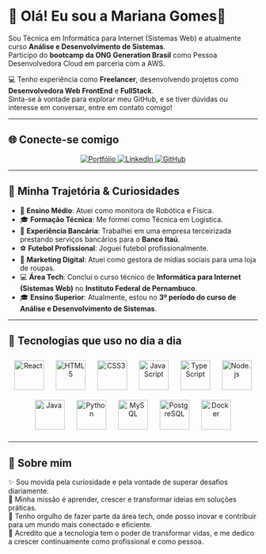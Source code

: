 # 🌟 Olá! Eu sou a Mariana Gomes👋  

Sou Técnica em Informática para Internet (Sistemas Web) e atualmente curso **Análise e Desenvolvimento de Sistemas**.  
Participo do **bootcamp da ONG Generation Brasil** como Pessoa Desenvolvedora Cloud em parceria com a AWS.

💻 Tenho experiência como **Freelancer**, desenvolvendo projetos como **Desenvolvedora Web FrontEnd** e **FullStack**.  
Sinta-se à vontade para explorar meu GitHub, e se tiver dúvidas ou interesse em conversar, entre em contato comigo!  

---

## 🌐 Conecte-se comigo 

<p align="center">
  <a href="https://mary0077.github.io/MarianaGomes/" target="_blank">
    <img src="https://img.shields.io/badge/Portfólio-D14836?style=for-the-badge&logo=portfolio&logoColor=white" alt="Portfólio"/>
  </a>
  <a href="https://www.linkedin.com/in/marianagomes26/" target="_blank">
    <img src="https://img.shields.io/badge/LinkedIn-0077B5?style=for-the-badge&logo=linkedin&logoColor=white" alt="LinkedIn"/>
  </a>
  <a href="https://github.com/mary0077" target="_blank">
    <img src="https://img.shields.io/badge/GitHub-100000?style=for-the-badge&logo=github&logoColor=white" alt="GitHub"/>
  </a>
 
</p>  

---

## 📌 Minha Trajetória & Curiosidades

- 🏫 **Ensino Médio**: Atuei como monitora de Robótica e Física.  
- 🎓 **Formação Técnica**: Me formei como Técnica em Logística.  
- 🏦 **Experiência Bancária**: Trabalhei em uma empresa terceirizada prestando serviços bancários para o **Banco Itaú**.  
- ⚽ **Futebol Profissional**: Joguei futebol profissionalmente.  
- 📱 **Marketing Digital**: Atuei como gestora de mídias sociais para uma loja de roupas.  
- 💻 **Área Tech**: Concluí o curso técnico de **Informática para Internet (Sistemas Web)** no **Instituto Federal de Pernambuco**.  
- 🎓 **Ensino Superior**: Atualmente, estou no **3º período do curso de Análise e Desenvolvimento de Sistemas**.  

---

## 🚀 Tecnologias que uso no dia a dia 

<p align="center">
  <img src="https://cdn.jsdelivr.net/gh/devicons/devicon/icons/react/react-original-wordmark.svg" alt="React" width="60px" style="margin: 10px;"/>
  <img src="https://cdn.jsdelivr.net/gh/devicons/devicon/icons/html5/html5-original.svg" alt="HTML5" width="60px" style="margin: 10px;"/>
  <img src="https://cdn.jsdelivr.net/gh/devicons/devicon/icons/css3/css3-original.svg" alt="CSS3" width="60px" style="margin: 10px;"/>
  <img src="https://cdn.jsdelivr.net/gh/devicons/devicon/icons/javascript/javascript-original.svg" alt="JavaScript" width="60px" style="margin: 10px;"/>
  <img src="https://cdn.jsdelivr.net/gh/devicons/devicon/icons/typescript/typescript-original.svg" alt="TypeScript" width="60px" style="margin: 10px;"/>
  <img src="https://cdn.jsdelivr.net/gh/devicons/devicon/icons/nodejs/nodejs-original.svg" alt="Node.js" width="60px" style="margin: 10px;"/>
  <img src="https://cdn.jsdelivr.net/gh/devicons/devicon/icons/java/java-original.svg" alt="Java" width="60px" style="margin: 10px;"/>
  <img src="https://cdn.jsdelivr.net/gh/devicons/devicon/icons/python/python-original.svg" alt="Python" width="60px" style="margin: 10px;"/>
  <img src="https://cdn.jsdelivr.net/gh/devicons/devicon/icons/mysql/mysql-original.svg" alt="MySQL" width="60px" style="margin: 10px;"/>
  <img src="https://cdn.jsdelivr.net/gh/devicons/devicon/icons/postgresql/postgresql-original.svg" alt="PostgreSQL" width="60px" style="margin: 10px;"/>
  <img src="https://cdn.jsdelivr.net/gh/devicons/devicon/icons/docker/docker-original.svg" alt="Docker" width="60px" style="margin: 10px;"/>
</p>

---


## 💬 Sobre mim  

✨ Sou movida pela curiosidade e pela vontade de superar desafios diariamente.  
🎯 Minha missão é aprender, crescer e transformar ideias em soluções práticas.  
🚀 Tenho orgulho de fazer parte da área tech, onde posso inovar e contribuir para um mundo mais conectado e eficiente.  
🌱 Acredito que a tecnologia tem o poder de transformar vidas, e me dedico a crescer continuamente como profissional e como pessoa.  
